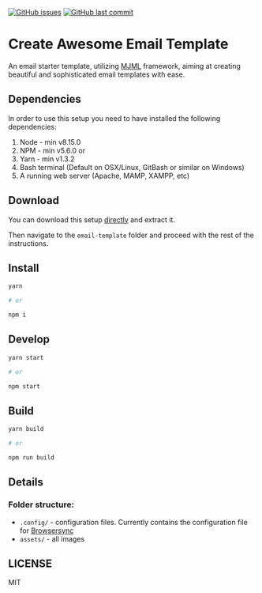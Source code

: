 [![GitHub issues](https://img.shields.io/github/issues/three11/email-template.svg)](https://github.com/three11/email-template/issues)
[![GitHub last commit](https://img.shields.io/github/last-commit/three11/email-template.svg)](https://github.com/three11/email-template/commits/master)

# Create Awesome Email Template

An email starter template, utilizing [MJML](https://mjml.io/) framework, aiming at creating beautiful and sophisticated email templates with ease.

## Dependencies

In order to use this setup you need to have installed the following dependencies:

1.  Node - min v8.15.0
2.  NPM - min v5.6.0
    or
3.  Yarn - min v1.3.2
4.  Bash terminal (Default on OSX/Linux, GitBash or similar on Windows)
5.  A running web server (Apache, MAMP, XAMPP, etc)

## Download

You can download this setup [directly](https://github.com/three11/email-template/archive/main.zip) and extract it.

Then navigate to the `email-template` folder and proceed with the rest of the instructions.

## Install

```sh
yarn

# or

npm i
```

## Develop

```sh
yarn start

# or

npm start
```

## Build

```sh
yarn build

# or

npm run build
```

## Details

### Folder structure:

-   `.config/` - configuration files. Currently contains the configuration file for [Browsersync](https://browsersync.io/)
-   `assets/` - all images

## LICENSE

MIT
